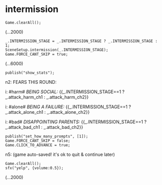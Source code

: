 # intermission

`Game.clearAll();`

(...2000)

```
_.INTERMISSION_STAGE = _.INTERMISSION_STAGE ? _.INTERMISSION_STAGE : 1;
SceneSetup.intermission(_.INTERMISSION_STAGE);
Game.FORCE_CANT_SKIP = true;
```

(...6000)

```
publish("show_stats");
```

n2: FEARS THIS ROUND:

i: #harm# *BEING SOCIAL:* {{_.INTERMISSION_STAGE==1 ? _.attack_harm_ch1 : _.attack_harm_ch2}}

i: #alone# *BEING A FAILURE:* {{_.INTERMISSION_STAGE==1 ? _.attack_alone_ch1 : _.attack_alone_ch2}}

i: #bad# *DISAPPOINTING PARENTS:* {{_.INTERMISSION_STAGE==1 ? _.attack_bad_ch1 : _.attack_bad_ch2}}


```
publish("set_how_many_prompts", [1]);
Game.FORCE_CANT_SKIP = false;
Game.CLICK_TO_ADVANCE = true;
```

n5: (game auto-saved! it's ok to quit & continue later)

```
Game.clearAll();
sfx("yelp", {volume:0.5});
```

(...2000)
